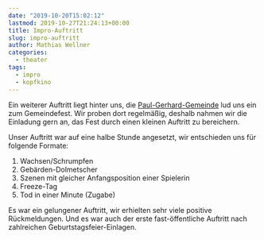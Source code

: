 ```yaml
---
date: "2019-10-20T15:02:12"
lastmod: 2019-10-27T21:24:13+00:00
title: Impro-Auftritt
slug: impro-auftritt
author: Mathias Wellner
categories:
  - theater
tags:
  - impro
  - kopfkino
---
```


Ein weiterer Auftritt liegt hinter uns, die [Paul-Gerhard-Gemeinde](https://pgg-darmstadt.de/index.php) lud uns ein zum Gemeindefest. Wir proben dort regelmäßig, deshalb nahmen wir die Einladung gern an, das Fest durch einen kleinen Auftritt zu bereichern.

<!--more-->

Unser Auftritt war auf eine halbe Stunde angesetzt, wir entschieden uns für folgende Formate:

1. Wachsen/Schrumpfen
2. Gebärden-Dolmetscher
3. Szenen mit gleicher Anfangsposition einer Spielerin
4. Freeze-Tag
5. Tod in einer Minute (Zugabe)

Es war ein gelungener Auftritt, wir erhielten sehr viele positive Rückmeldungen. Und es war auch der erste fast-öffentliche Auftritt nach zahlreichen Geburtstagsfeier-Einlagen.
